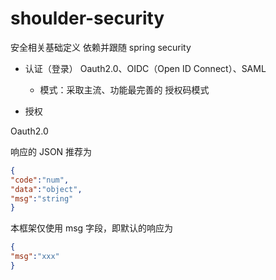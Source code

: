 # shoulder-security
安全相关基础定义
依赖并跟随 spring security

- 认证（登录） Oauth2.0、OIDC（Open ID Connect）、SAML
    - 模式：采取主流、功能最完善的 授权码模式

- 授权

Oauth2.0

响应的 JSON 推荐为
```json
{
"code":"num",
"data":"object",
"msg":"string"
}
```
本框架仅使用 msg 字段，即默认的响应为
```json
{
"msg":"xxx"
}
```